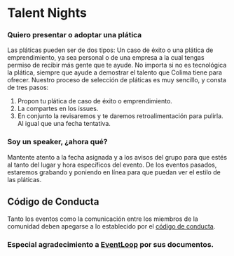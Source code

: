 # Talent Nights

### Quiero presentar o adoptar una plática

Las pláticas pueden ser de dos tipos: Un caso de éxito o una plática de emprendimiento, ya sea personal o de una empresa a la cual tengas permiso de recibir más gente que te ayude. No importa si no es tecnológica la plática, siempre que ayude a demostrar el talento que Colima tiene para ofrecer. Nuestro proceso de selección de pláticas es muy sencillo, y consta de tres pasos:

1. Propon tu plática de caso de éxito o emprendimiento.
2. La compartes en los issues.
3. En conjunto la revisaremos y te daremos retroalimentación para pulirla. Al igual que una fecha tentativa.

### Soy un speaker, ¿ahora qué?

Mantente atento a la fecha asignada y a los avisos del grupo para que estés al tanto del lugar y hora específicos del evento.
De los eventos pasados, estaremos grabando y poniendo en línea para que puedan ver el estilo de las pláticas.

## Código de Conducta

Tanto los eventos como la comunicación entre los miembros de la comunidad deben apegarse a lo establecido por el [código de conducta](https://github.com/TalentNights/codigo-de-conducta).

### Especial agradecimiento a [EventLoop](https://github.com/eventloop) por sus documentos.

